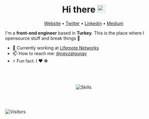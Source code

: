 <h1 align="center">Hi there <img src="https://media.giphy.com/media/hvRJCLFzcasrR4ia7z/giphy.gif" width="25px"></h1>

<p align="center">
  <a href="https://www.nevzatgunay.net/">Website</a> •
  <a href="https://twitter.com/nevzatgunay">Twitter</a> •
  <a href="https://www.linkedin.com/in/nevzatgunay">Linkedin</a> •
  <a href="https://medium.com/@nevzatgunay">Medium</a>
</p>

I'm a __front-end engineer__ based in __Turkey__. This is the place where I opensource stuff and break things :rofl:
- 💼 Currently working at [Lifemote Networks](https://www.lifemote.com)
- 📫 How to reach me: [@nevzatgunay](https://twitter.com/nevzatgunay)
- ⚡ Fun fact: I :heart: ⚽

<br/>
<br/>

<p align="center">
  <img align="center" alt="Skills" src="https://github.com/viclafouch/viclafouch/blob/master/img/pack.png" />
</p>

<br/>
<br/>

![Visitors](https://visitor-badge.laobi.icu/badge?page_id=nevzatgunay.nevzatgunay)

